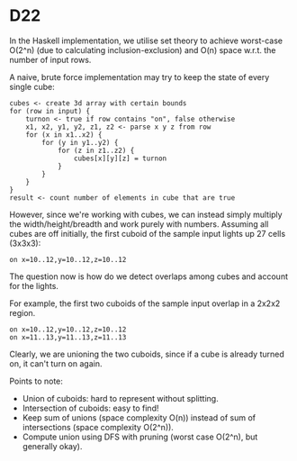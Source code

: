 # D22

In the Haskell implementation, we utilise set theory to achieve worst-case O(2^n) (due to calculating inclusion-exclusion) and O(n) space w.r.t. the number of input rows.

A naive, brute force implementation may try to keep the state of every single cube:

```
cubes <- create 3d array with certain bounds
for (row in input) {
    turnon <- true if row contains "on", false otherwise
    x1, x2, y1, y2, z1, z2 <- parse x y z from row
    for (x in x1..x2) {
        for (y in y1..y2) {
            for (z in z1..z2) {
                cubes[x][y][z] = turnon
            }
        }
    }
}
result <- count number of elements in cube that are true
```

However, since we're working with cubes, we can instead simply multiply the width/height/breadth and work purely with numbers. Assuming all cubes are off initially, the first cuboid of the sample input lights up 27 cells (3x3x3):
```
on x=10..12,y=10..12,z=10..12
```

The question now is how do we detect overlaps among cubes and account for the lights.

For example, the first two cuboids of the sample input overlap in a 2x2x2 region.
```
on x=10..12,y=10..12,z=10..12
on x=11..13,y=11..13,z=11..13
```

Clearly, we are unioning the two cuboids, since if a cube is already turned on, it can't turn on again.

<!-- TODO -->

Points to note:
* Union of cuboids: hard to represent without splitting.
* Intersection of cuboids: easy to find!
* Keep sum of unions (space complexity O(n)) instead of sum of intersections (space complexity O(2^n)).
* Compute union using DFS with pruning (worst case O(2^n), but generally okay).

<!-- 
-- |A u B|
-- on:  |A u B u C|
-- off: |A u B| - |(A u B) n C|
--      |A u B| - |(A u B) n C| + |C| - |C| = |A u B u C| - |C|
-- off,on:  |A u B u C| - |C| + |D| - |(A u B u C) n D| + |C n D|
--          |A u B u C u D| - |C| + |C n D|
--          |A u B u C u D| - |C u D| + |D|
-- off,on,on:   |A u B u C u D| - |C u D| + |D| + |E| - |(A u B u C u D) n E| + |(C u D) n E| - |D n E|
--              |A u B u C u D u E| - |C u D u E| + |D u E|
-- off,on,on,on:  |A u B u C u D u E| - |C u D u E| + |D u E| + |F| - |(A u B u C u D u E) n F| + |(C u D u E) n F| - |(D u E) n F|
--                |A u B u C u D u E u F| - |C u D u E u F| + |D u E u F|
-- off,on,off:  |A u B u C u D| - |C u D| + |D| - |(A u B u C u D) n E| + |(C u D) n E| - |D n E|
--              |A u B u C u D u E| - |C u D u E| + |D| - |D n E|
--              |A u B u C u D u E| - |C u D u E| + |D u E| - |E|
-- off,off: |A u B u C| - |C| - |(A u B u C) n D| + |C n D|
--          |A u B u C u D| - |C| - |D| + |C n D|
--          |A u B u C u D| - |C u D|
-- off,off,on:  |A u B u C u D| - |C u D| + |E| - |(A u B u C u D) n E| + |(C u D) n E|
--              |A u B u C u D u E| - |C u D| + |(C u D) n E|
--              |A u B u C u D u E| - |C u D u E| + |E|
-- off,off,off: |A u B u C u D| - |C u D| - |(A u B u C u D) n E| + |(C u D) n E|
--              |A u B u C u D u E| - |C u D u E|
-- 

-- |X u Y| = |X| + |Y| - |X n Y|

{-
+ A
  - A n B
    + A n B n C
  - A n C
+ B
  - B n C
+ C

def f(A, n, d, set):
  for (i=d; i < n; i++)
    set += A[i]
    f(A, n, d+1)
    set -= A[i]
-->